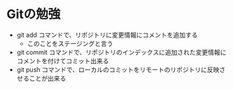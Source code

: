 # Gitの勉強
- git add コマンドで、リポジトリに変更情報にコメントを追加する
    - このことをステージングと言う
- git commit コマンドで、リポジトリのインデックスに追加された変更情報にコメントを付けてコミット出来る
- git push コマンドで、ローカルのコミットをリモートのリポジトリに反映させることが出来る
